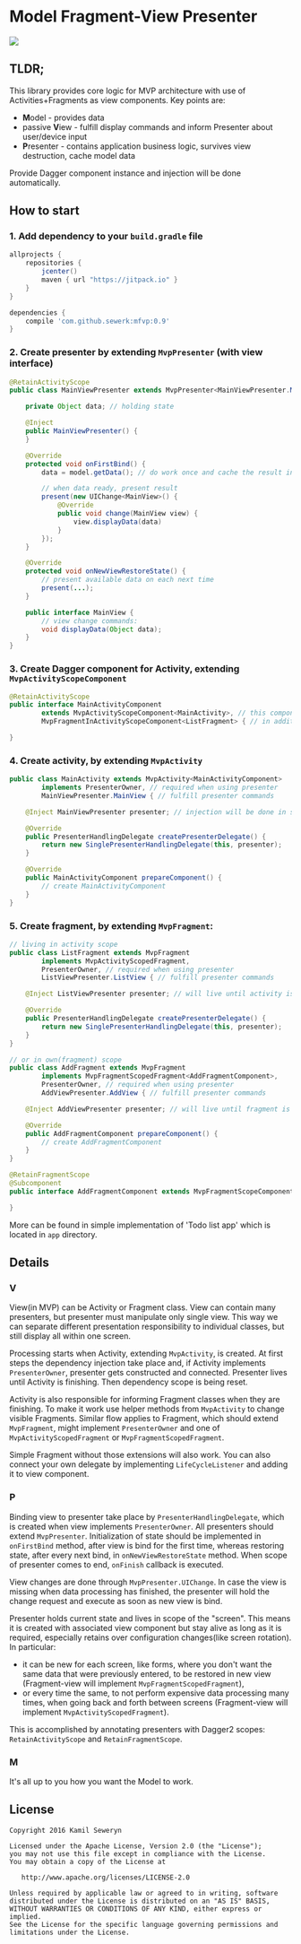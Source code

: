 # Model Fragment-View Presenter

[![](https://jitpack.io/v/sewerk/MFVP-app-architecture.svg)](https://jitpack.io/#sewerk/MFVP-app-architecture)

## TLDR;

This library provides core logic for MVP architecture with use of Activities+Fragments as view components.
Key points are:
 - **M**odel - provides data
 - passive **V**iew - fulfill display commands and inform Presenter about user/device input
 - **P**resenter - contains application business logic, survives view destruction, cache model data

Provide Dagger component instance and injection will be done automatically.

## How to start

### 1. Add **dependency** to your `build.gradle` file
```groovy
allprojects {
    repositories {
        jcenter()
        maven { url "https://jitpack.io" }
    }
}

dependencies {
    compile 'com.github.sewerk:mfvp:0.9'
}
```
### 2. Create **presenter** by extending `MvpPresenter` (with view interface)
```java
@RetainActivityScope
public class MainViewPresenter extends MvpPresenter<MainViewPresenter.MainView> {

    private Object data; // holding state

    @Inject
    public MainViewPresenter() {
    }

    @Override
    protected void onFirstBind() {
        data = model.getData(); // do work once and cache the result in field

        // when data ready, present result
        present(new UIChange<MainView>() {
            @Override
            public void change(MainView view) {
                view.displayData(data)
            }
        });
    }

    @Override
    protected void onNewViewRestoreState() {
        // present available data on each next time
        present(...);
    }

    public interface MainView {
        // view change commands:
        void displayData(Object data);
    }
}
```
### 3. Create Dagger **component** for Activity, extending `MvpActivityScopeComponent`
```java
@RetainActivityScope
public interface MainActivityComponent
        extends MvpActivityScopeComponent<MainActivity>, // this component is for MainActivity
        MvpFragmentInActivityScopeComponent<ListFragment> { // in addition, ListFragment presenter will live until activity is finishing

}
```
### 4. Create **activity**, by extending `MvpActivity`
```java
public class MainActivity extends MvpActivity<MainActivityComponent>
        implements PresenterOwner, // required when using presenter
        MainViewPresenter.MainView { // fulfill presenter commands

    @Inject MainViewPresenter presenter; // injection will be done in super.onCreate()

    @Override
    public PresenterHandlingDelegate createPresenterDelegate() {
        return new SinglePresenterHandlingDelegate(this, presenter);
    }

    @Override
    public MainActivityComponent prepareComponent() {
        // create MainActivityComponent
    }
}
```
### 5. Create **fragment**, by extending `MvpFragment`:
```java
// living in activity scope
public class ListFragment extends MvpFragment
        implements MvpActivityScopedFragment,
        PresenterOwner, // required when using presenter 
        ListViewPresenter.ListView { // fulfill presenter commands

    @Inject ListViewPresenter presenter; // will live until activity is finishing

    @Override
    public PresenterHandlingDelegate createPresenterDelegate() {
        return new SinglePresenterHandlingDelegate(this, presenter);
    }
}

// or in own(fragment) scope
public class AddFragment extends MvpFragment
        implements MvpFragmentScopedFragment<AddFragmentComponent>, 
        PresenterOwner, // required when using presenter 
        AddViewPresenter.AddView { // fulfill presenter commands

    @Inject AddViewPresenter presenter; // will live until fragment is finishing

    @Override
    public AddFragmentComponent prepareComponent() {
        // create AddFragmentComponent
    }
}

@RetainFragmentScope
@Subcomponent
public interface AddFragmentComponent extends MvpFragmentScopeComponent<AddFragment> {

}
```

More can be found in simple implementation of 'Todo list app' which is located in `app` directory.

## Details

### V

View(in MVP) can be Activity or Fragment class. View can contain many presenters, but presenter must
manipulate only single view. This way we can separate different presentation responsibility to individual classes,
but still display all within one screen.

Processing starts when Activity, extending `MvpActivity`, is created. At first steps the dependency
injection take place and, if Activity implements `PresenterOwner`, presenter gets constructed and connected.
Presenter lives until Activity is finishing. Then dependency scope is being reset.

Activity is also responsible for informing Fragment classes when they are finishing.
To make it work use helper methods from `MvpActivity` to change visible Fragments.
Similar flow applies to Fragment, which should extend `MvpFragment`, might implement `PresenterOwner`
and one of `MvpActivityScopedFragment` or `MvpFragmentScopedFragment`.

Simple Fragment without those extensions will also work.
You can also connect your own delegate by implementing `LifeCycleListener` and adding it to view component.

### P

Binding view to presenter take place by `PresenterHandlingDelegate`, which is created when view implements `PresenterOwner`.
All presenters should extend `MvpPresenter`. Initialization of state should be implemented in `onFirstBind`
method, after view is bind for the first time, whereas restoring state, after every next bind,
in `onNewViewRestoreState` method. When scope of presenter comes to end, `onFinish` callback is executed.

View changes are done through `MvpPresenter.UIChange`. In case the view is missing when
data processing has finished, the presenter will hold the change request and execute as soon as new view
is bind.

Presenter holds current state and lives in scope of the "screen".
This means it is created with associated view component but stay alive as long as it is required,
especially retains over configuration changes(like screen rotation).
In particular:
- it can be new for each screen, like forms, where you don't want the same data that were
previously entered, to be restored in new view (Fragment-view will implement `MvpFragmentScopedFragment`),
- or every time the same, to not perform expensive data processing many times,
when going back and forth between screens (Fragment-view will implement `MvpActivityScopedFragment`).

This is accomplished by annotating presenters with Dagger2 scopes: `RetainActivityScope` and `RetainFragmentScope`.

### M

It's all up to you how you want the Model to work.

## License

    Copyright 2016 Kamil Seweryn

    Licensed under the Apache License, Version 2.0 (the "License");
    you may not use this file except in compliance with the License.
    You may obtain a copy of the License at

       http://www.apache.org/licenses/LICENSE-2.0

    Unless required by applicable law or agreed to in writing, software
    distributed under the License is distributed on an "AS IS" BASIS,
    WITHOUT WARRANTIES OR CONDITIONS OF ANY KIND, either express or implied.
    See the License for the specific language governing permissions and
    limitations under the License.
